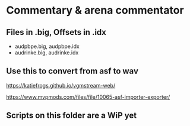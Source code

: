 # Commentary & arena commentator

## Files in .big, Offsets in .idx
- audpbpe.big, audpbpe.idx
- audrinke.big, audrinke.idx

## Use this to convert from asf to wav

https://katiefrogs.github.io/vgmstream-web/

https://www.mvpmods.com/files/file/10065-asf-importer-exporter/

## Scripts on this folder are a WiP yet


